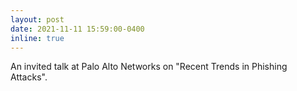 ```yaml
---
layout: post
date: 2021-11-11 15:59:00-0400
inline: true
---
```


An invited talk at Palo Alto Networks on "Recent Trends in Phishing Attacks".
